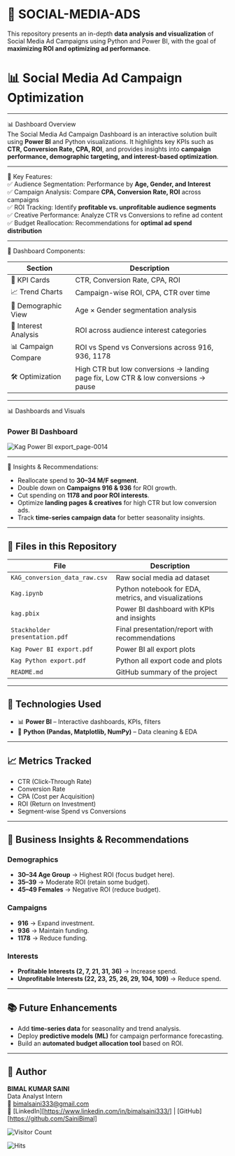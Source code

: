 # 📢 SOCIAL-MEDIA-ADS
This repository presents an in-depth **data analysis and visualization** of Social Media Ad Campaigns using Python and Power BI, with the goal of **maximizing ROI and optimizing ad performance**.

# 📊 Social Media Ad Campaign Optimization  

------------------------------------------------------------------------

📊 Dashboard Overview  
The Social Media Ad Campaign Dashboard is an interactive solution built using **Power BI** and Python visualizations. It highlights key KPIs such as **CTR, Conversion Rate, CPA, ROI**, and provides insights into **campaign performance, demographic targeting, and interest-based optimization**.

------------------------------------------------------------------------

🔹 Key Features:  
✅ Audience Segmentation: Performance by **Age, Gender, and Interest**  
✅ Campaign Analysis: Compare **CPA, Conversion Rate, ROI** across campaigns  
✅ ROI Tracking: Identify **profitable vs. unprofitable audience segments**  
✅ Creative Performance: Analyze CTR vs Conversions to refine ad content  
✅ Budget Reallocation: Recommendations for **optimal ad spend distribution**

------------------------------------------------------------------------

📌 Dashboard Components:  

| Section             | Description                                                                 |
|---------------------|-----------------------------------------------------------------------------|
| 🔹 KPI Cards         | CTR, Conversion Rate, CPA, ROI                                              |
| 📈 Trend Charts      | Campaign-wise ROI, CPA, CTR over time                                       |
| 👥 Demographic View  | Age × Gender segmentation analysis                                          |
| 🎯 Interest Analysis | ROI across audience interest categories                                    |
| 📊 Campaign Compare  | ROI vs Spend vs Conversions across 916, 936, 1178                           |
| 🛠️ Optimization      | High CTR but low conversions → landing page fix, Low CTR & low conversions → pause |

------------------------------------------------------------------------

📊 Dashboards and Visuals  

### Power BI Dashboard  
![Kag Power BI export_page-0014](https://github.com/user-attachments/assets/c30c818a-e7bb-436b-8195-0e67c72d9a2b)



------------------------------------------------------------------------

🧠 Insights & Recommendations:  
- Reallocate spend to **30–34 M/F segment**.  
- Double down on **Campaigns 916 & 936** for ROI growth.  
- Cut spending on **1178 and poor ROI interests**.  
- Optimize **landing pages & creatives** for high CTR but low conversion ads.  
- Track **time-series campaign data** for better seasonality insights.  

------------------------------------------------------------------------

## 📁 Files in this Repository  

| File | Description |
|------|-------------|
| `KAG_conversion_data_raw.csv` | Raw social media ad dataset |
| `Kag.ipynb` | Python notebook for EDA, metrics, and visualizations |
| `kag.pbix` | Power BI dashboard with KPIs and insights |
| `Stackholder presentation.pdf` | Final presentation/report with recommendations |
| `Kag Power BI export.pdf`| Power BI all export plots |
| `Kag Python export.pdf`| Python all export code and  plots |
| `README.md` | GitHub summary of the project |

------------------------------------------------------------------------

## 🚀 Technologies Used  

- 📊 **Power BI** – Interactive dashboards, KPIs, filters  
- 🐍 **Python (Pandas, Matplotlib, NumPy)** – Data cleaning & EDA  


------------------------------------------------------------------------

## 📈 Metrics Tracked  

- CTR (Click-Through Rate)  
- Conversion Rate  
- CPA (Cost per Acquisition)  
- ROI (Return on Investment)  
- Segment-wise Spend vs Conversions  

------------------------------------------------------------------------

## 📌 Business Insights & Recommendations  

### Demographics  
- **30–34 Age Group** → Highest ROI (focus budget here).  
- **35–39** → Moderate ROI (retain some budget).  
- **45–49 Females** → Negative ROI (reduce budget).  

### Campaigns  
- **916** → Expand investment.  
- **936** → Maintain funding.  
- **1178** → Reduce funding.  

### Interests  
- **Profitable Interests (2, 7, 21, 31, 36)** → Increase spend.  
- **Unprofitable Interests (22, 23, 25, 26, 29, 104, 109)** → Reduce spend.  

------------------------------------------------------------------------

## 📚 Future Enhancements  

- Add **time-series data** for seasonality and trend analysis.  
- Deploy **predictive models (ML)** for campaign performance forecasting.  
- Build an **automated budget allocation tool** based on ROI.  

------------------------------------------------------------------------
## 🙌 Author

**BIMAL KUMAR SAINI**              
Data Analyst Intern                      
📧 bimalsaini333@gmail.com              
🔗 [LinkedIn][https://www.linkedin.com/in/bimalsaini333/] | [GitHub][https://github.com/SainiBimal]

![Visitor Count](https://komarev.com/ghpvc/?username=SainiBimal&style=flat-square)

![Hits](https://hits.sh/github.com/SainiBimal/MyRepo.svg?style=flat-square)


